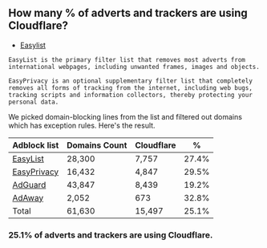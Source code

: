 ## How many % of adverts and trackers are using Cloudflare?


- [Easylist](https://web.archive.org/web/20210516110248/https://easylist.to/)
```
EasyList is the primary filter list that removes most adverts from international webpages, including unwanted frames, images and objects.

EasyPrivacy is an optional supplementary filter list that completely removes all forms of tracking from the internet, including web bugs, tracking scripts and information collectors, thereby protecting your personal data.
```


We picked domain-blocking lines from the list and filtered out domains which has exception rules.
Here's the result.


| Adblock list | Domains Count | Cloudflare | % |
| --- | --- | --- | --- |
| [EasyList](https://easylist.to/easylist/easylist.txt) | 28,300 | 7,757 | 27.4% |
| [EasyPrivacy](https://easylist.to/easylist/easyprivacy.txt) | 16,432 | 4,847 | 29.5% |
| [AdGuard](https://adguardteam.github.io/AdGuardSDNSFilter/Filters/filter.txt) | 43,847 | 8,439 | 19.2% |
| [AdAway](https://raw.githubusercontent.com/AdAway/adaway.github.io/master/hosts.txt) | 2,052 | 673 | 32.8% |
| Total | 61,630 | 15,497 | 25.1% |


### 25.1% of adverts and trackers are using Cloudflare.